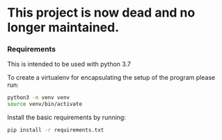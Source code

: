 # This project is now dead and no longer maintained.

### Requirements

This is intended to be used with python 3.7

To create a virtualenv for encapsulating the setup of the program please run:

```sh
python3 -m venv venv
source venv/bin/activate
```

Install the basic requirements by running:

```sh
pip install -r requirements.txt
```

